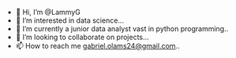 - 👋 Hi, I’m @LammyG
- 👀 I’m interested in data science...
- 🌱 I’m currently a junior data analyst vast in python programming..
- 💞️ I’m looking to collaborate on projects...
- 📫 How to reach me gabriel.olams24@gmail.com..

<!---
LammyG/LammyG is a ✨ special ✨ repository because its `README.md` (this file) appears on your GitHub profile.
You can click the Preview link to take a look at your changes.
--->
